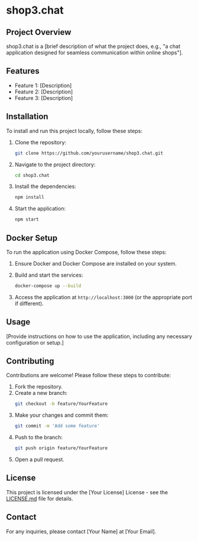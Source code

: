 # shop3.chat

## Project Overview
shop3.chat is a [brief description of what the project does, e.g., "a chat application designed for seamless communication within online shops"].

## Features
- Feature 1: [Description]
- Feature 2: [Description]
- Feature 3: [Description]

## Installation
To install and run this project locally, follow these steps:

1. Clone the repository:
   ```bash
   git clone https://github.com/yourusername/shop3.chat.git
   ```
2. Navigate to the project directory:
   ```bash
   cd shop3.chat
   ```
3. Install the dependencies:
   ```bash
   npm install
   ```
4. Start the application:
   ```bash
   npm start
   ```

## Docker Setup
To run the application using Docker Compose, follow these steps:

1. Ensure Docker and Docker Compose are installed on your system.

2. Build and start the services:
   ```bash
   docker-compose up --build
   ```

3. Access the application at `http://localhost:3000` (or the appropriate port if different).

## Usage
[Provide instructions on how to use the application, including any necessary configuration or setup.]

## Contributing
Contributions are welcome! Please follow these steps to contribute:

1. Fork the repository.
2. Create a new branch:
   ```bash
   git checkout -b feature/YourFeature
   ```
3. Make your changes and commit them:
   ```bash
   git commit -m 'Add some feature'
   ```
4. Push to the branch:
   ```bash
   git push origin feature/YourFeature
   ```
5. Open a pull request.

## License
This project is licensed under the [Your License] License - see the [LICENSE.md](LICENSE.md) file for details.

## Contact
For any inquiries, please contact [Your Name] at [Your Email].
